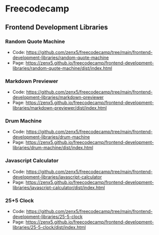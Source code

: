 # Freecodecamp

## Frontend Development Libraries

### Random Quote Machine
- Code: https://github.com/zenx5/freecodecamp/tree/main/frontend-development-libraries/random-quote-machine
- Page: https://zenx5.github.io/freecodecamp/frontend-development-libraries/random-quote-machine/dist/index.html

### Markdown Previewer
- Code: https://github.com/zenx5/freecodecamp/tree/main/frontend-development-libraries/markdown-previewer
- Page: https://zenx5.github.io/freecodecamp/frontend-development-libraries/markdown-previewer/dist/index.html

### Drum Machine
- Code: https://github.com/zenx5/freecodecamp/tree/main/frontend-development-libraries/drum-machine
- Page: https://zenx5.github.io/freecodecamp/frontend-development-libraries/drum-machine/dist/index.html

### Javascript Calculator
- Code: https://github.com/zenx5/freecodecamp/tree/main/frontend-development-libraries/javascript-calculator
- Page: https://zenx5.github.io/freecodecamp/frontend-development-libraries/javascript-calculator/dist/index.html

### 25+5 Clock
- Code: https://github.com/zenx5/freecodecamp/tree/main/frontend-development-libraries/25-5-clock
- Page: https://zenx5.github.io/freecodecamp/frontend-development-libraries/25-5-clock/dist/index.html